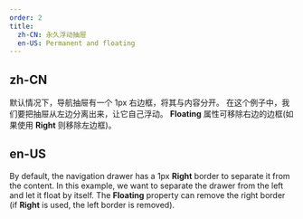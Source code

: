 ```yaml
---
order: 2
title:
  zh-CN: 永久浮动抽屉
  en-US: Permanent and floating
---
```


## zh-CN

默认情况下，导航抽屉有一个 1px 右边框，将其与内容分开。 在这个例子中，我们要把抽屉从左边分离出来，让它自己浮动。 **Floating** 属性可移除右边的边框(如果使用 **Right** 则移除左边框)。

## en-US

By default, the navigation drawer has a 1px **Right** border to separate it from the content. In this example, we want to
separate the drawer from the left and let it float by itself. The **Floating** property can remove the right border (if
**Right** is used, the left border is removed).
